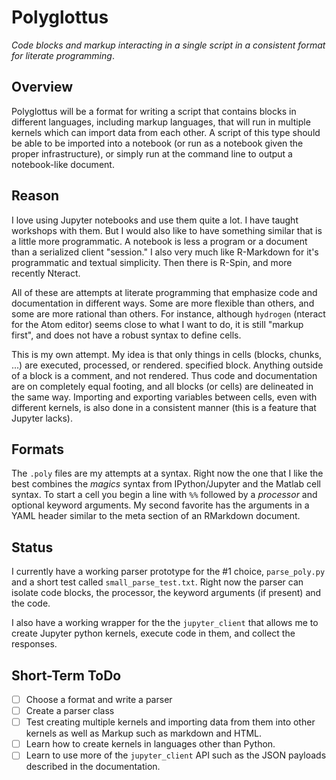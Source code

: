 # Polyglottus
_Code blocks and markup interacting in a single script in a consistent format
for literate programming_.

## Overview
Polyglottus will be a format for writing a script that contains blocks in different
languages, including markup languages, that will run in multiple kernels which
can import data from each other. A script of this type should be able to be
imported into a notebook (or run as a notebook given the proper infrastructure),
or simply run at the command line to output a notebook-like document.

## Reason
I love using Jupyter notebooks and use them quite a lot. I have taught workshops
with them. But I would also like to have something similar that is a little more
programmatic. A notebook is less a program or a document than a serialized client
"session." I also very much like R-Markdown for it's programmatic and textual simplicity.
Then there is R-Spin, and more recently Nteract.

All of these are attempts at literate programming that emphasize code and
documentation in different ways. Some are more flexible than others, and some are
more rational than others. For instance, although `hydrogen` (nteract for the Atom
editor) seems close to what I want to do, it is still "markup first", and does not
have a robust syntax to define cells.

This is my own attempt. My idea is that only things in cells (blocks, chunks, ...)
are executed, processed, or rendered. specified block. Anything outside of a block
is a comment, and not rendered. Thus code and documentation are on completely equal
footing, and all blocks (or cells) are delineated in the same way. Importing and
exporting variables between cells, even with different kernels, is also done in a
consistent manner (this is a feature that Jupyter lacks).

## Formats
The `.poly` files are my attempts at a syntax. Right now the one that I like the
best combines the _magics_ syntax from IPython/Jupyter and the Matlab cell syntax.
To start a cell you begin a line with `%%` followed by a _processor_ and optional
keyword arguments. My second favorite has the arguments in a YAML header similar
to the meta section of an RMarkdown document.

## Status
I currently have a working parser prototype for the #1 choice, `parse_poly.py` and
a short test called `small_parse_test.txt`. Right now the parser can isolate code
blocks, the processor, the keyword arguments (if present) and the code.

I also have a working wrapper for the the `jupyter_client` that allows me to
create Jupyter python kernels, execute code in them, and collect the responses.

## Short-Term ToDo
- [ ] Choose a format and write a parser
- [ ] Create a parser class
- [ ] Test creating multiple kernels and importing data from them into other kernels
as well as Markup such as markdown and HTML.
- [ ] Learn how to create kernels in languages other than Python.
- [ ] Learn to use more of the `jupyter_client` API such as the JSON payloads
described in the documentation.
